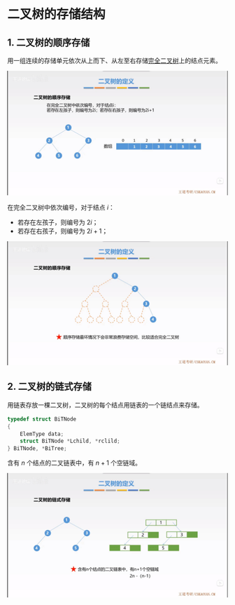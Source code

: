 # 二叉树的存储结构

## 1. 二叉树的顺序存储

用一组连续的存储单元依次从上而下、从左至右存储[完全二叉树](../binary-tree/README.md#32-完全二叉树)上的结点元素。

![二叉树的顺序存储](sequential-storage-of-binary-tree.jpg)

在完全二叉树中依次编号，对于结点 $i$：

- 若存在左孩子，则编号为 $2i$；
- 若存在右孩子，则编号为 $2i+1$；

![二叉树的顺序存储的缺点](disadvantages-of-sequential-storage-of-binary-tree.jpg)

## 2. 二叉树的链式存储

用链表存放一棵二叉树，二叉树的每个结点用链表的一个链结点来存储。

```cpp
typedef struct BiTNode
{
    ElemType data;
    struct BiTNode *Lchild, *rclild;
} BiTNode, *BiTree;
```

含有 $n$ 个结点的二叉链表中，有 $n+1$ 个空链域。

![二叉树的链式存储](link-storage-of-binary-tree.jpg)
